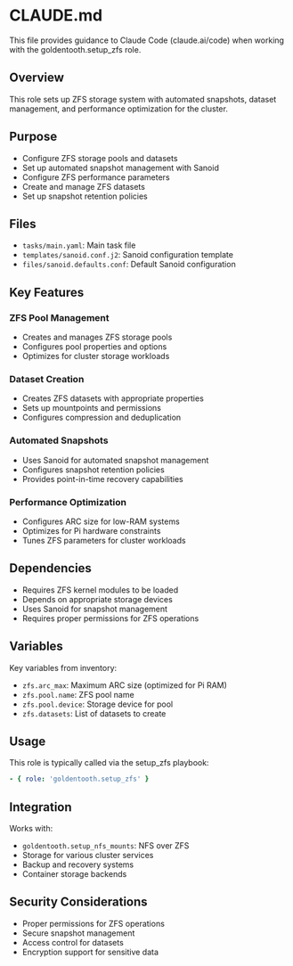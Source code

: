 # CLAUDE.md

This file provides guidance to Claude Code (claude.ai/code) when working with the goldentooth.setup_zfs role.

## Overview

This role sets up ZFS storage system with automated snapshots, dataset management, and performance optimization for the cluster.

## Purpose

- Configure ZFS storage pools and datasets
- Set up automated snapshot management with Sanoid
- Configure ZFS performance parameters
- Create and manage ZFS datasets
- Set up snapshot retention policies

## Files

- `tasks/main.yaml`: Main task file
- `templates/sanoid.conf.j2`: Sanoid configuration template
- `files/sanoid.defaults.conf`: Default Sanoid configuration

## Key Features

### ZFS Pool Management
- Creates and manages ZFS storage pools
- Configures pool properties and options
- Optimizes for cluster storage workloads

### Dataset Creation
- Creates ZFS datasets with appropriate properties
- Sets up mountpoints and permissions
- Configures compression and deduplication

### Automated Snapshots
- Uses Sanoid for automated snapshot management
- Configures snapshot retention policies
- Provides point-in-time recovery capabilities

### Performance Optimization
- Configures ARC size for low-RAM systems
- Optimizes for Pi hardware constraints
- Tunes ZFS parameters for cluster workloads

## Dependencies

- Requires ZFS kernel modules to be loaded
- Depends on appropriate storage devices
- Uses Sanoid for snapshot management
- Requires proper permissions for ZFS operations

## Variables

Key variables from inventory:
- `zfs.arc_max`: Maximum ARC size (optimized for Pi RAM)
- `zfs.pool.name`: ZFS pool name
- `zfs.pool.device`: Storage device for pool
- `zfs.datasets`: List of datasets to create

## Usage

This role is typically called via the setup_zfs playbook:
```yaml
- { role: 'goldentooth.setup_zfs' }
```

## Integration

Works with:
- `goldentooth.setup_nfs_mounts`: NFS over ZFS
- Storage for various cluster services
- Backup and recovery systems
- Container storage backends

## Security Considerations

- Proper permissions for ZFS operations
- Secure snapshot management
- Access control for datasets
- Encryption support for sensitive data